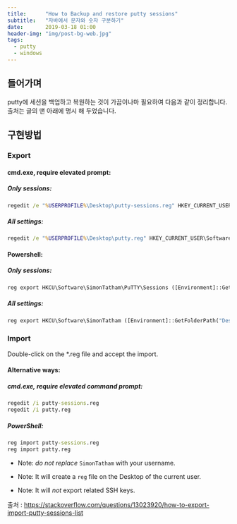 ```yaml
---
title:      "How to Backup and restore putty sessions"
subtitle:   "자바에서 문자와 숫자 구분하기"
date:       2019-03-18 01:00 
header-img: "img/post-bg-web.jpg"
tags:
  - putty
  - windows
---
```


## 들어가며

putty에 세션을 백업하고 복원하는 것이 가끔이나마 필요하여 다음과 같이 정리합니다. 출처는 글의 맨 아래에 명시 해 두었습니다.

## 구현방법

### Export

#### cmd.exe, require elevated prompt:

##### Only sessions:

```cmd
regedit /e "%USERPROFILE%\Desktop\putty-sessions.reg" HKEY_CURRENT_USER\Software\SimonTatham\PuTTY\Sessions
```

##### All settings:

```cmd
regedit /e "%USERPROFILE%\Desktop\putty.reg" HKEY_CURRENT_USER\Software\SimonTatham
```

#### Powershell:

##### Only sessions:

```cmd
reg export HKCU\Software\SimonTatham\PuTTY\Sessions ([Environment]::GetFolderPath("Desktop") + "\putty-sessions.reg")
```

##### All settings:

```cmd
reg export HKCU\Software\SimonTatham ([Environment]::GetFolderPath("Desktop") + "\putty.reg")
```

### Import

Double-click on the &#42;.reg file and accept the import.

#### Alternative ways:

##### cmd.exe, require elevated command prompt:

```cmd
regedit /i putty-sessions.reg
regedit /i putty.reg
```

##### PowerShell:

```cmd
reg import putty-sessions.reg
reg import putty.reg
```

- Note: *do not replace* ```SimonTatham``` with your username.

- Note: It will create a ```reg``` file on the Desktop of the current user.

- Note: It will *not* export related SSH keys.

출처 : https://stackoverflow.com/questions/13023920/how-to-export-import-putty-sessions-list